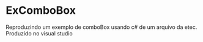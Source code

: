 # ExComboBox
Reproduzindo um exemplo de comboBox usando c#  de um arquivo da etec.  <br>Produzido no visual studio
